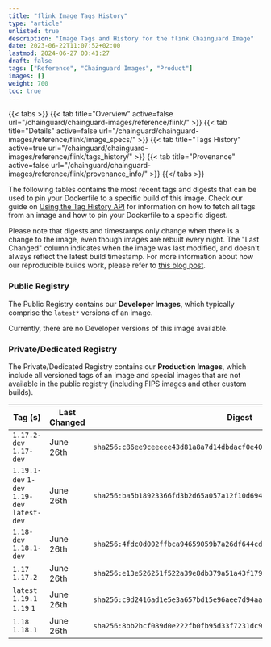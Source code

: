 ```yaml
---
title: "flink Image Tags History"
type: "article"
unlisted: true
description: "Image Tags and History for the flink Chainguard Image"
date: 2023-06-22T11:07:52+02:00
lastmod: 2024-06-27 00:41:27
draft: false
tags: ["Reference", "Chainguard Images", "Product"]
images: []
weight: 700
toc: true
---
```


{{< tabs >}}
{{< tab title="Overview" active=false url="/chainguard/chainguard-images/reference/flink/" >}}
{{< tab title="Details" active=false url="/chainguard/chainguard-images/reference/flink/image_specs/" >}}
{{< tab title="Tags History" active=true url="/chainguard/chainguard-images/reference/flink/tags_history/" >}}
{{< tab title="Provenance" active=false url="/chainguard/chainguard-images/reference/flink/provenance_info/" >}}
{{</ tabs >}}

The following tables contains the most recent tags and digests that can be used to pin your Dockerfile to a specific build of this image. Check our guide on [Using the Tag History API](/chainguard/chainguard-images/using-the-tag-history-api/) for information on how to fetch all tags from an image and how to pin your Dockerfile to a specific digest.

Please note that digests and timestamps only change when there is a change to the image, even though images are rebuilt every night. The "Last Changed" column indicates when the image was last modified, and doesn't always reflect the latest build timestamp. For more information about how our reproducible builds work, please refer to [this blog post](https://www.chainguard.dev/unchained/reproducing-chainguards-reproducible-image-builds).

### Public Registry
The Public Registry contains our **Developer Images**, which typically comprise the `latest*` versions of an image.

Currently, there are no Developer versions of this image available.

### Private/Dedicated Registry
The Private/Dedicated Registry contains our **Production Images**, which include all versioned tags of an image and special images that are not available in the public registry (including FIPS images and other custom builds).

| Tag (s)                                       | Last Changed | Digest                                                                    |
|-----------------------------------------------|--------------|---------------------------------------------------------------------------|
|  `1.17.2-dev` `1.17-dev`                      | June 26th    | `sha256:c86ee9ceeeee43d81a8a7d14dbdacf0e40bd27bfd652b6ebb52c10b14063ccdf` |
|  `1.19.1-dev` `1-dev` `1.19-dev` `latest-dev` | June 26th    | `sha256:ba5b18923366fd3b2d65a057a12f10d6946f3f8132cc9b319887b9ee23a68dcc` |
|  `1.18-dev` `1.18.1-dev`                      | June 26th    | `sha256:4fdc0d002ffbca94659059b7a26df644cdf527bd2fe83634306592f0e1b2dee5` |
|  `1.17` `1.17.2`                              | June 26th    | `sha256:e13e526251f522a39e8db379a51a43f17953efd6e13993ea3f74d22c7923d8b2` |
|  `latest` `1.19.1` `1.19` `1`                 | June 26th    | `sha256:c9d2416ad1e5e3a657bd15e96aee7d94aa2cfd362d66c425a50a470c34947d51` |
|  `1.18` `1.18.1`                              | June 26th    | `sha256:8bb2bcf089d0e222fb0fb95d33f7231dc9fd70a8e2d24ba82db7fd2e94a0490f` |

